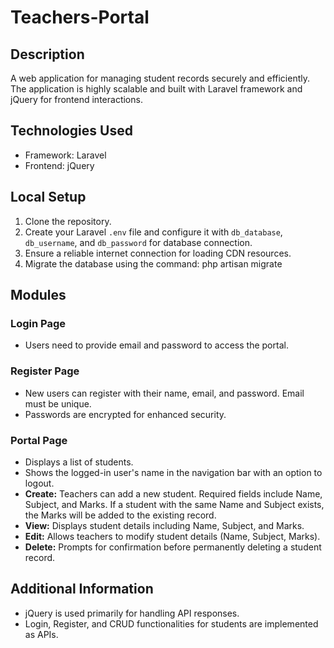# Teachers-Portal

## Description
A web application for managing student records securely and efficiently. The application is highly scalable and built with Laravel framework and jQuery for frontend interactions.

## Technologies Used
- Framework: Laravel
- Frontend: jQuery

## Local Setup
1. Clone the repository.
2. Create your Laravel `.env` file and configure it with `db_database`, `db_username`, and `db_password` for database connection.
3. Ensure a reliable internet connection for loading CDN resources.
4. Migrate the database using the command: php artisan migrate


## Modules

### Login Page
- Users need to provide email and password to access the portal.

### Register Page
- New users can register with their name, email, and password. Email must be unique.
- Passwords are encrypted for enhanced security.

### Portal Page
- Displays a list of students.
- Shows the logged-in user's name in the navigation bar with an option to logout.
- **Create:** Teachers can add a new student. Required fields include Name, Subject, and Marks. If a student with the same Name and Subject exists, the Marks will be added to the existing record.
- **View:** Displays student details including Name, Subject, and Marks.
- **Edit:** Allows teachers to modify student details (Name, Subject, Marks).
- **Delete:** Prompts for confirmation before permanently deleting a student record.

## Additional Information
- jQuery is used primarily for handling API responses. 
- Login, Register, and CRUD functionalities for students are implemented as APIs.


